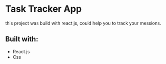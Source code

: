 # Task Tracker App

this project was build with react js, could help you to track your messions.

## Built with:
- React.js
- Css

